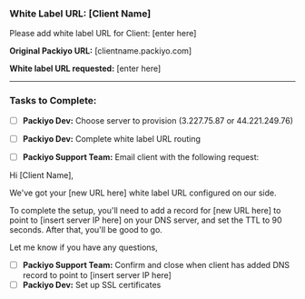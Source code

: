 ### White Label URL: [Client Name]

Please add white label URL for Client: [enter here]

**Original Packiyo URL:**  [clientname.packiyo.com]

**White label URL requested:** [enter here]

---

### Tasks to Complete:

- [ ] **Packiyo Dev:** Choose server to provision (3.227.75.87 or 44.221.249.76)
- [ ] **Packiyo Dev:** Complete white label URL routing
- [ ] **Packiyo Support Team:** Email client with the following request:


Hi [Client Name],

We've got your [new URL here]  white label URL configured on our side.

To complete the setup, you'll need to add a record for [new URL here] to point to [insert server IP here] on your DNS server, and set the TTL to 90 seconds. After that, you'll be good to go.

Let me know if you have any questions,

- [ ] **Packiyo Support Team:** Confirm and close when client has added DNS record to point to [insert server IP here]
- [ ] **Packiyo Dev:** Set up SSL certificates
